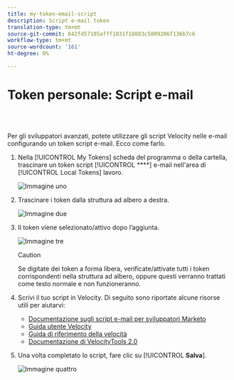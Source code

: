 ```yaml
---
title: my-token-email-script
description: Script e-mail token
translation-type: tm+mt
source-git-commit: 642fd57105afff1031f18883c5809206f136b7c6
workflow-type: tm+mt
source-wordcount: '161'
ht-degree: 0%

---
```



# Token personale: Script e-mail

<br> 

Per gli sviluppatori avanzati, potete utilizzare gli script [](http://velocity.apache.org/engine/1.7/user-guide.html) Velocity nelle e-mail configurando un token script e-mail. Ecco come farlo.

1. Nella [!UICONTROL My Tokens] scheda del programma o della cartella, trascinare un token script [!UICONTROL ****] e-mail nell&#39;area di [!UICONTROL Local Tokens] lavoro.

   ![Immagine uno](/help/sky/assets/my-tokens/my-token-email-script/my-token-email-script-1.png)

1. Trascinare i token dalla struttura ad albero a destra.

   ![Immagine due](/help/sky/assets/my-tokens/my-token-email-script/my-token-email-script-2.png)

1. Il token viene selezionato/attivo dopo l’aggiunta.

   ![Immagine tre](/help/sky/assets/my-tokens/my-token-email-script/my-token-email-script-3.png)

   >[!CAUTION]
   >
   >Se digitate dei token a forma libera, verificate/attivate tutti i token corrispondenti nella struttura ad albero, oppure questi verranno trattati come testo normale e non funzioneranno.

1. Scrivi il tuo script in Velocity. Di seguito sono riportate alcune risorse utili per aiutarvi:

   * [Documentazione sugli script e-mail per sviluppatori Marketo](http://developers.marketo.com/email-scripting/)
   * [Guida utente Velocity](http://velocity.apache.org/engine/devel/user-guide.html)
   * [Guida di riferimento della velocità](http://velocity.apache.org/engine/devel/vtl-reference-guide.html)
   * [Documentazione di VelocityTools 2.0](http://velocity.apache.org/tools/releases/2.0/javadoc/index.html)

1. Una volta completato lo script, fare clic su [!UICONTROL **Salva**].

   ![Immagine quattro](/help/sky/assets/my-tokens/my-token-email-script/my-token-email-script-4.png)
